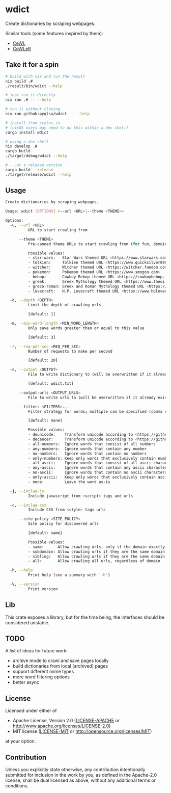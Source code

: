 # wdict
Create dictionaries by scraping webpages.

Similar tools (some features inspired by them):
- [CeWL](https://github.com/digininja/CeWL)
- [CeWLeR](https://github.com/roys/cewler)

## Take it for a spin
```bash
# build with nix and run the result
nix build .#
./result/bin/wdict --help

# just run it directly
nix run .# -- --help

# run it without cloning
nix run github:pyqlsa/wdict -- --help

# install from crates.io
# (nixOS users may need to do this within a dev shell)
cargo install wdict

# using a dev shell
nix develop .#
cargo build
./target/debug/wdict --help

# ...or a release version
cargo build --release
./target/release/wdict --help
```
## Usage
<!-- readme-help -->
```bash
Create dictionaries by scraping webpages.

Usage: wdict [OPTIONS] <--url <URL>|--theme <THEME>>

Options:
  -u, --url <URL>
          URL to start crawling from

      --theme <THEME>
          Pre-canned theme URLs to start crawling from (for fun, demoing features, and sparking new ideas)

          Possible values:
          - star-wars:   Star Wars themed URL <https://www.starwars.com/databank>
          - tolkien:     Tolkien themed URL <https://www.quicksilver899.com/Tolkien/Tolkien_Dictionary.html>
          - witcher:     Witcher themed URL <https://witcher.fandom.com/wiki/Elder_Speech>
          - pokemon:     Pokemon themed URL <https://www.smogon.com>
          - bebop:       Cowboy Bebop themed URL <https://cowboybebop.fandom.com/wiki/Cowboy_Bebop>
          - greek:       Greek Mythology themed URL <https://www.theoi.com>
          - greco-roman: Greek and Roman Mythology themed URL <https://www.gutenberg.org/files/22381/22381-h/22381-h.htm>
          - lovecraft:   H.P. Lovecraft themed URL <https://www.hplovecraft.com>

  -d, --depth <DEPTH>
          Limit the depth of crawling urls

          [default: 1]

  -m, --min-word-length <MIN_WORD_LENGTH>
          Only save words greater than or equal to this value

          [default: 3]

  -r, --req-per-sec <REQ_PER_SEC>
          Number of requests to make per second

          [default: 20]

  -o, --output <OUTPUT>
          File to write dictionary to (will be overwritten if it already exists)

          [default: wdict.txt]

      --output-urls <OUTPUT_URLS>
          File to write urls to (will be overwritten if it already exists)

      --filters <FILTERS>...
          Filter strategy for words; multiple can be specified (comma separated)

          [default: none]

          Possible values:
          - deunicode:    Transform unicode according to <https://github.com/kornelski/deunicode>
          - decancer:     Transform unicode according to <https://github.com/null8626/decancer>
          - all-numbers:  Ignore words that consist of all numbers
          - any-numbers:  Ignore words that contain any number
          - no-numbers:   Ignore words that contain no numbers
          - only-numbers: Keep only words that exclusively contain numbers
          - all-ascii:    Ignore words that consist of all ascii characters
          - any-ascii:    Ignore words that contain any ascii character
          - no-ascii:     Ignore words that contain no ascii characters
          - only-ascii:   Keep only words that exclusively contain ascii characters
          - none:         Leave the word as-is

  -j, --inclue-js
          Include javascript from <script> tags and urls

  -c, --inclue-css
          Include CSS from <style> tags urls

      --site-policy <SITE_POLICY>
          Site policy for discovered urls

          [default: same]

          Possible values:
          - same:      Allow crawling urls, only if the domain exactly matches
          - subdomain: Allow crawling urls if they are the same domain or subdomains
          - sibling:   Allow crawling urls if they are the same domain or a sibling
          - all:       Allow crawling all urls, regardless of domain

  -h, --help
          Print help (see a summary with '-h')

  -V, --version
          Print version

```
<!-- readme-help end -->

## Lib
This crate exposes a library, but for the time being, the interfaces should be considered unstable.

## TODO
A list of ideas for future work:
 - archive mode to crawl and save pages locally
 - build dictionaries from local (archived) pages
 - support different mime types
 - more word filtering options
 - better async

## License

Licensed under either of

 * Apache License, Version 2.0
   ([LICENSE-APACHE](LICENSE-APACHE) or http://www.apache.org/licenses/LICENSE-2.0)
 * MIT license
   ([LICENSE-MIT](LICENSE-MIT) or http://opensource.org/licenses/MIT)

at your option.

## Contribution

Unless you explicitly state otherwise, any contribution intentionally submitted
for inclusion in the work by you, as defined in the Apache-2.0 license, shall be
dual licensed as above, without any additional terms or conditions.

